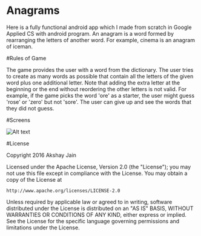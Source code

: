 # Anagrams

Here is a fully functional android app which I made from scratch in Google Applied CS with android program. 
An anagram is a word formed by rearranging the letters of another word. For example, cinema is an anagram of iceman.

#Rules of Game

The game provides the user with a word from the dictionary.
The user tries to create as many words as possible that contain all the letters of the given word plus one additional letter.
Note that adding the extra letter at the beginning or the end without reordering the other letters is not valid. 
For example, if the game picks the word 'ore' as a starter, the user might guess 'rose' or 'zero' but not 'sore'.
The user can give up and see the words that they did not guess.

#Screens

![Alt text](https://lh5.googleusercontent.com/QazB7KIOuzyXjDsQuTCoIuWlLZJe5sBRvhiZOiiMksq0mJUMEvdHoTqWKqoeNlp6qPPk10XS=w1366-h638 "Optional title")

#License

Copyright 2016 Akshay Jain

Licensed under the Apache License, Version 2.0 (the "License");
you may not use this file except in compliance with the License.
You may obtain a copy of the License at

    http://www.apache.org/licenses/LICENSE-2.0

Unless required by applicable law or agreed to in writing, software
distributed under the License is distributed on an "AS IS" BASIS,
WITHOUT WARRANTIES OR CONDITIONS OF ANY KIND, either express or implied.
See the License for the specific language governing permissions and
limitations under the License.

